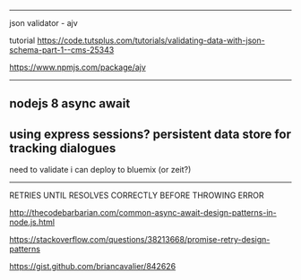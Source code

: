 
---------------------------------
json validator - ajv

tutorial
https://code.tutsplus.com/tutorials/validating-data-with-json-schema-part-1--cms-25343

https://www.npmjs.com/package/ajv

--------------------------------
nodejs 8
async await
-------------------------------

using express sessions?
persistent data store for tracking dialogues
------------------------------

need to validate i can deploy to bluemix (or zeit?)

----------------------------

RETRIES UNTIL RESOLVES CORRECTLY BEFORE THROWING ERROR

http://thecodebarbarian.com/common-async-await-design-patterns-in-node.js.html

https://stackoverflow.com/questions/38213668/promise-retry-design-patterns

https://gist.github.com/briancavalier/842626
